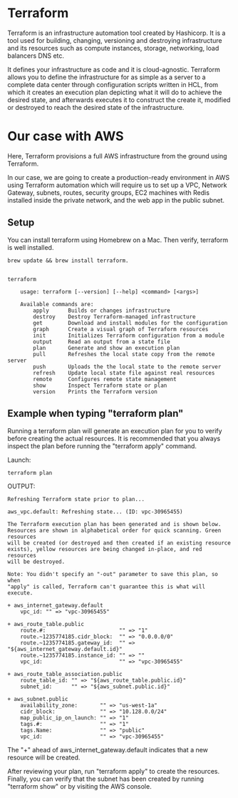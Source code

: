 # Terraform 

Terraform is an infrastructure automation tool created by Hashicorp. 
It is a tool used for building, changing, versioning and destroying infrastructure and its resources such as compute instances, storage, networking, load balancers DNS etc.

It defines your infrastructure as code and it is cloud-agnostic. Terraform allows you to define the infrastructure for as simple as a server to a complete data center through configuration scripts written in HCL, from which it creates an execution plan depicting what it will do to achieve the desired state, and afterwards executes it to construct the create it, modified or destroyed to reach the desired state of the infrastructure. 

# Our case with AWS

Here, Terraform provisions a full AWS infrastructure from the ground using Terraform. 

In our case, we are going to create a production-ready environment in AWS using Terraform automation which will require us to set up a VPC, Network Gateway, subnets, routes, security groups, EC2 machines with Redis installed inside the private network, and the web app in the public subnet.


## Setup

You can install terraform using Homebrew on a Mac. Then verify, terraform is well installed.
```console
brew update && brew install terraform.


terraform

    usage: terraform [--version] [--help] <command> [<args>]

    Available commands are:
        apply      Builds or changes infrastructure
        destroy    Destroy Terraform-managed infrastructure
        get        Download and install modules for the configuration
        graph      Create a visual graph of Terraform resources
        init       Initializes Terraform configuration from a module
        output     Read an output from a state file
        plan       Generate and show an execution plan
        pull       Refreshes the local state copy from the remote server
        push       Uploads the the local state to the remote server
        refresh    Update local state file against real resources
        remote     Configures remote state management
        show       Inspect Terraform state or plan
        version    Prints the Terraform version
```

## Example when typing "terraform plan"
Running a terraform plan will generate an execution plan for you to verify before creating the actual resources. It is recommended that you always inspect the plan before running the "terraform apply" command.

Launch:
```console
terraform plan
```

OUTPUT:
```console
Refreshing Terraform state prior to plan...

aws_vpc.default: Refreshing state... (ID: vpc-30965455)

The Terraform execution plan has been generated and is shown below.
Resources are shown in alphabetical order for quick scanning. Green resources
will be created (or destroyed and then created if an existing resource
exists), yellow resources are being changed in-place, and red resources
will be destroyed.

Note: You didn't specify an "-out" parameter to save this plan, so when
"apply" is called, Terraform can't guarantee this is what will execute.

+ aws_internet_gateway.default
    vpc_id: "" => "vpc-30965455"

+ aws_route_table.public
    route.#:                       "" => "1"
    route.~1235774185.cidr_block:  "" => "0.0.0.0/0"
    route.~1235774185.gateway_id:  "" => "${aws_internet_gateway.default.id}"
    route.~1235774185.instance_id: "" => ""
    vpc_id:                        "" => "vpc-30965455"

+ aws_route_table_association.public
    route_table_id: "" => "${aws_route_table.public.id}"
    subnet_id:      "" => "${aws_subnet.public.id}"

+ aws_subnet.public
    availability_zone:       "" => "us-west-1a"
    cidr_block:              "" => "10.128.0.0/24"
    map_public_ip_on_launch: "" => "1"
    tags.#:                  "" => "1"
    tags.Name:               "" => "public"
    vpc_id:                  "" => "vpc-30965455"
```

The "+" ahead of aws_internet_gateway.default indicates that a new resource will be created.

After reviewing your plan, run "terraform apply" to create the resources. Finally, you can verify that the subnet has been created by running "terraform show" or by visiting the AWS console.



